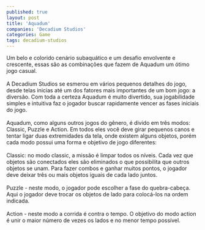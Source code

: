 ```yaml
---
published: true
layout: post
title: 'Aquadum'
companies: 'Decadium Studios'
categories: Game
tags: decadium-studios
---
```

Um belo e colorido cen&aacute;rio subaqu&aacute;tico e um desafio envolvente e crescente, essas s&atilde;o as combina&ccedil;&otilde;es que fazem de Aquadum um &oacute;timo jogo casual.<br /><br />A Decadium Studios se esmerou em v&aacute;rios pequenos detalhes do jogo, desde telas inicias at&eacute; um dos fatores mais importantes de um bom jogo: a divers&atilde;o. Com toda a certeza Aquadum &eacute; muito divertido, sua jogabilidade simples e intuitiva faz o jogador buscar rapidamente vencer as fases iniciais do jogo.<br /><br />Aquadum, como alguns outros jogos do g&ecirc;nero, &eacute; divido em tr&ecirc;s modos: Classic, Puzzle e Action. Em todos eles voc&ecirc; deve girar pequenos canos e tentar ligar duas extremidades da tela, onde existem alguns objetos, por&eacute;m cada modo possui uma forma e objetivo de jogo diferentes: <br /><br />Classic: no modo classic, a miss&atilde;o &eacute; limpar todos os n&iacute;veis. Cada vez que objetos s&atilde;o conectados eles s&atilde;o eliminados o que possibilita que outros objetos se unam. Para fazer combos e ganhar muitos pontos, o jogador deve deixar tr&ecirc;s ou mais objetos iguais de cada lado juntos.<br /><br />Puzzle - neste modo, o jogador pode escolher a fase do quebra-cabe&ccedil;a. Aqui o jogador deve trocar os objetos de lado para coloc&aacute;-los na ordem indicada.<br /><br />Action - neste modo a corrida &eacute; contra o tempo. O objetivo do modo action &eacute; unir o maior n&uacute;mero de vezes os lados e no menor tempo poss&iacute;vel.